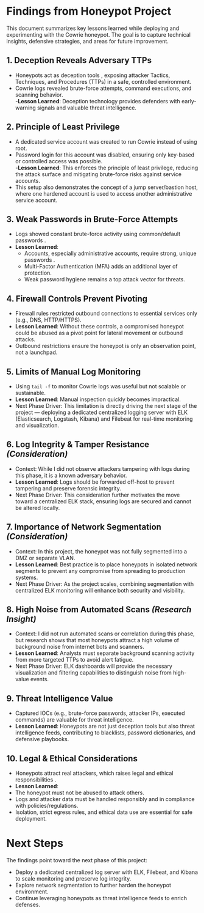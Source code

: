 
# Findings from Honeypot Project

This document summarizes key lessons learned while deploying and experimenting with the Cowrie honeypot. The goal is to capture technical insights, defensive strategies, and areas for future improvement.

## 1.  Deception Reveals Adversary TTPs
- Honeypots act as  deception tools , exposing attacker  Tactics, Techniques, and Procedures (TTPs)  in a safe, controlled environment.  
- Cowrie logs revealed brute-force attempts, command executions, and scanning behavior.  
-**Lesson Learned**:  Deception technology provides defenders with early-warning signals and valuable threat intelligence.

## 2.  Principle of Least Privilege
- A dedicated  service account  was created to run Cowrie instead of using root.  
- Password login for this account was disabled, ensuring only key-based or controlled access was possible.  
-**Lesson Learned**:  This enforces the  principle of least privilege, reducing the attack surface and mitigating brute-force risks against service accounts.  
- This setup also demonstrates the concept of a  jump server/bastion host, where one hardened account is used to access another administrative service account.


## 3.  Weak Passwords in Brute-Force Attempts
- Logs showed constant brute-force activity using common/default passwords .  
- **Lesson Learned**:  
  - Accounts, especially administrative accounts, require strong, unique passwords .  
  - Multi-Factor Authentication (MFA) adds an additional layer of protection.  
  - Weak password hygiene remains a top attack vector for threats.

## 4. Firewall Controls Prevent Pivoting
- Firewall rules restricted outbound connections to essential services only (e.g., DNS, HTTP/HTTPS). 
- **Lesson Learned**:  Without these controls, a compromised honeypot could be abused as a pivot point for lateral movement or outbound attacks.  
- Outbound restrictions ensure the honeypot is only an observation point, not a launchpad.


## 5. Limits of Manual Log Monitoring
- Using `tail -f` to monitor Cowrie logs was useful but not scalable or sustainable.  
-  **Lesson Learned**:  Manual inspection quickly becomes impractical.  
-  Next Phase Driver:  This limitation is directly driving the next stage of the project — deploying a  dedicated centralized logging server with ELK (Elasticsearch, Logstash, Kibana) and Filebeat  for real-time monitoring and visualization.


## 6. Log Integrity & Tamper Resistance *(Consideration)*
-  Context:  While I did not observe attackers tampering with logs during this phase, it is a known adversary behavior.  
-  **Lesson Learned**:  Logs should be forwarded off-host to prevent tampering and preserve forensic integrity.  
-  Next Phase Driver:  This consideration further motivates the move toward a centralized ELK stack, ensuring logs are secured and cannot be altered locally.


## 7. Importance of Network Segmentation *(Consideration)*
-  Context:  In this project, the honeypot was not fully segmented into a DMZ or separate VLAN.  
-  **Lesson Learned**:  Best practice is to place honeypots in  isolated network segments  to prevent any compromise from spreading to production systems.  
-  Next Phase Driver:  As the project scales, combining segmentation with centralized ELK monitoring will enhance both security and visibility.


## 8. High Noise from Automated Scans *(Research Insight)*
-  Context:  I did not run automated scans or correlation during this phase, but research shows that most honeypots attract a high volume of background noise from internet bots and scanners.  
-  **Lesson Learned**:  Analysts must separate  background scanning activity from more targeted TTPs to avoid alert fatigue.  
-  Next Phase Driver:  ELK dashboards will provide the necessary visualization and filtering capabilities to distinguish noise from high-value events.

## 9. Threat Intelligence Value
- Captured IOCs (e.g., brute-force passwords, attacker IPs, executed commands) are valuable for threat intelligence.  
-  **Lesson Learned**:  Honeypots are not just deception tools but also threat intelligence feeds, contributing to blacklists, password dictionaries, and defensive playbooks.  



## 10. Legal & Ethical Considerations
- Honeypots attract real attackers, which raises legal and ethical responsibilities .  
-  **Lesson Learned**:  
  - The honeypot must not be abused to attack others.  
  - Logs and attacker data must be handled responsibly and in compliance with policies/regulations.  
- Isolation, strict egress rules, and ethical data use are essential for safe deployment.



# Next Steps
The findings point toward the next phase of this project:  
- Deploy a dedicated centralized log server with ELK, Filebeat, and Kibana to scale monitoring and preserve log integrity.  
- Explore network segmentation to further harden the honeypot environment.  
- Continue leveraging honeypots as threat intelligence feeds to enrich defenses.  
